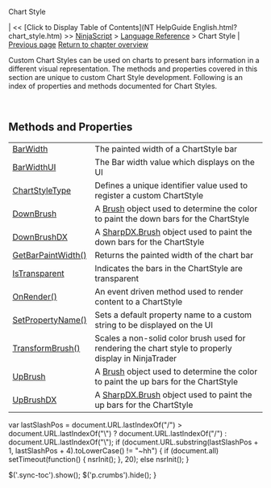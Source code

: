 ﻿










 


Chart Style







| &lt;&lt; [Click to Display Table of Contents](NT HelpGuide English.html?chart_style.htm) &gt;&gt;
 [NinjaScript](ninjascript.htm) &gt; [Language Reference](language_reference_wip.htm) &gt;
Chart Style | [Previous page](updatebar.htm)
[Return to chapter overview](language_reference_wip.htm)










Custom Chart Styles can be used on charts to present bars information in a different visual representation. The methods and properties covered in this section are unique to custom Chart Style development. Following is an index of properties and methods documented for Chart Styles.


 


Methods and Properties
----------------------




|  |  |
| --- | --- |
| [BarWidth](barwidth.htm) | The painted width of a ChartStyle bar |
| [BarWidthUI](barwidthui.htm) | The Bar width value which displays on the UI |
| [ChartStyleType](chartstyletype.htm) | Defines a unique identifier value used to register a custom ChartStyle |
| [DownBrush](downbrush.htm) | A [Brush](https://msdn.microsoft.com/en-us/library/system.windows.media.brush(v=vs.110).aspx) object used to determine the color to paint the down bars for the ChartStyle |
| [DownBrushDX](downbrushdx.htm) | A [SharpDX.Brush](sharpdx_direct2d1_brush.htm) object used to paint the down bars for the ChartStyle |
| [GetBarPaintWidth()](getbarpaintwidth.htm) | Returns the painted width of the chart bar |
| [IsTransparent](istransparent.htm) | Indicates the bars in the ChartStyle are transparent |
| [OnRender()](chartstyle_onrender.htm) | An event driven method used to render content to a ChartStyle |
| [SetPropertyName()](setpropertyname.htm) | Sets a default property name to a custom string to be displayed on the UI |
| [TransformBrush()](transformbrush.htm) | Scales a non-solid color brush used for rendering the chart style to properly display in NinjaTrader |
| [UpBrush](upbrush.htm) | A [Brush](https://msdn.microsoft.com/en-us/library/system.windows.media.brush(v=vs.110).aspx) object used to determine the color to paint the up bars for the ChartStyle |
| [UpBrushDX](upbrushdx.htm) | A [SharpDX.Brush](sharpdx_direct2d1_brush.htm) object used to paint the up bars for the ChartStyle |






 
 var lastSlashPos = document.URL.lastIndexOf("/") &gt; document.URL.lastIndexOf("\\") ? document.URL.lastIndexOf("/") : document.URL.lastIndexOf("\\");
 if (document.URL.substring(lastSlashPos + 1, lastSlashPos + 4).toLowerCase() != "~hh") {
 if (document.all) setTimeout(function() {
 nsrInit();
 }, 20);
 else nsrInit();
 }
 
 
 $('.sync-toc').show();
 $('p.crumbs').hide();
 }
 
 
 




